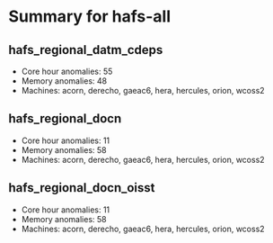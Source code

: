# Summary for hafs-all

## hafs_regional_datm_cdeps
- Core hour anomalies: 55
- Memory anomalies: 48
- Machines: acorn, derecho, gaeac6, hera, hercules, orion, wcoss2

## hafs_regional_docn
- Core hour anomalies: 11
- Memory anomalies: 58
- Machines: acorn, derecho, gaeac6, hera, hercules, orion, wcoss2

## hafs_regional_docn_oisst
- Core hour anomalies: 11
- Memory anomalies: 58
- Machines: acorn, derecho, gaeac6, hera, hercules, orion, wcoss2


